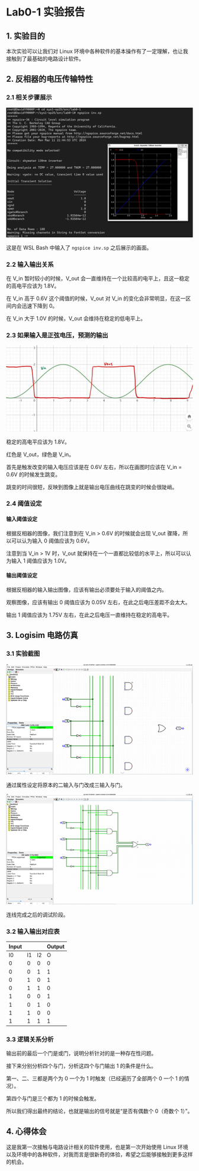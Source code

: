 # Lab0-1 实验报告

## 1. 实验目的
本次实验可以让我们对 Linux 环境中各种软件的基本操作有了一定理解，也让我接触到了最基础的电路设计软件。

## 2. 反相器的电压传输特性

### 2.1 相关步骤展示
![img1.jpg](img1.jpg)

这是在 WSL Bash 中输入了 `ngspice inv.sp` 之后展示的画面。

### 2.2 输入输出关系
在 V_in 暂时较小的时候，V_out 会一直维持在一个比较高的电平上，且这一稳定的高电平应该为 1.8V。

在 V_in 高于 0.6V 这个阈值的时候，V_out 对 V_in 的变化会非常明显，在这一区间内会迅速下降到 0。

在 V_in 大于 1.0V 的时候，V_out 会维持在稳定的低电平上。

### 2.3 如果输入是正弦电压，预测的输出
![img2.jpg](img2.jpg)

稳定的高电平应该为 1.8V。

红色是 V_out，绿色是 V_in。

首先是触发改变的输入电压应该是在 0.6V 左右，所以在画图时应该在 V_in = 0.6V 的时候发生跳变。

跳变的时间很短，反映到图像上就是输出电压曲线在跳变的时候会很陡峭。

### 2.4 阈值设定

#### 输入阈值设定
根据反相器的图像，我们注意到在 V_in > 0.6V 的时候就会出现 V_out 骤降，所以可以认为输入 0 阈值应该为 0.6V。

注意到当 V_in > 1V 时，V_out 就保持在一个一直都比较低的水平上，所以可以认为输入 1 阈值应该为 1.0V。

#### 输出阈值设定
根据反相器的输入输出图像，应该有输出必须要处于输入的阈值之内。

观察图像，应该有输出 0 阈值应该为 0.05V 左右，在此之后电压差距不会太大。

输出 1 阈值应该为 1.75V 左右，在此之后电压一直维持在稳定的高电平。

## 3. Logisim 电路仿真

### 3.1 实验截图
![img3.png](img3.png)

通过属性设定将原本的二输入与门改成三输入与门。

![img4.png](img4.png)

连线完成之后的调试阶段。

### 3.2 输入输出对应表

| Input |       |       | Output |
|-------|-------|-------|--------|
| I0    | I1    | I2    | O      |
| 0     | 0     | 0     | 0      |
| 0     | 0     | 1     | 1      |
| 0     | 1     | 0     | 1      |
| 0     | 1     | 1     | 0      |
| 1     | 0     | 0     | 1      |
| 1     | 0     | 1     | 0      |
| 1     | 1     | 0     | 0      |
| 1     | 1     | 1     | 1      |

### 3.3 逻辑关系分析
输出前的最后一个门是或门，说明分析针对的是一种存在性问题。

接下来分别分析四个与门，分析这四个与门输出 1 的条件是什么。

第一、二、三都是两个为 0 一个为 1 时触发（已经遍历了全部两个 0 一个 1 的情况）。

第四个与门是三个都为 1 的时候会触发。

所以我们得出最终的结论，也就是输出的信号就是“是否有偶数个 0（奇数个 1）”。

## 4. 心得体会
这是我第一次接触与电路设计相关的软件使用，也是第一次开始使用 Linux 环境以及环境中的各种软件，对我而言是很新奇的体验，希望之后能够接触到更多这样的机会。